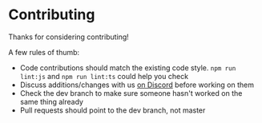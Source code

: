 # Contributing

Thanks for considering contributing!

A few rules of thumb:
- Code contributions should match the existing code style. `npm run lint:js` and `npm run lint:ts` could help you check
- Discuss additions/changes with us [on Discord](https://abal.moe/Martian/invite) before working on them
- Check the dev branch to make sure someone hasn't worked on the same thing already
- Pull requests should point to the dev branch, not master
